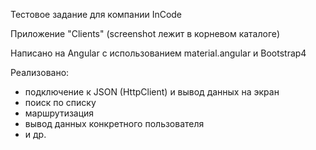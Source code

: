 Тестовое задание для компании InCode

Приложение "Clients" (screenshot лежит в корневом каталоге)

Написано на Angular с использованием material.angular и Bootstrap4

Реализовано:

- подключение к JSON (HttpClient) и вывод данных на экран
- поиск по списку
- маршрутизация 
- вывод данных конкретного пользователя
- и др.